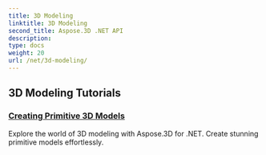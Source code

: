 ```yaml
---
title: 3D Modeling
linktitle: 3D Modeling
second_title: Aspose.3D .NET API
description: 
type: docs
weight: 20
url: /net/3d-modeling/
---
```


## 3D Modeling Tutorials
### [Creating Primitive 3D Models](./primitive-3d-models/)
Explore the world of 3D modeling with Aspose.3D for .NET. Create stunning primitive models effortlessly.